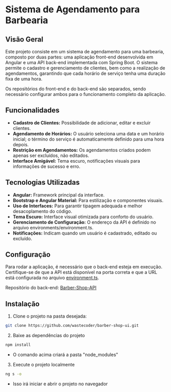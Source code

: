 # Sistema de Agendamento para Barbearia

## Visão Geral
Este projeto consiste em um sistema de agendamento para uma barbearia, composto por duas partes:
uma aplicação front-end desenvolvida em Angular e uma API back-end implementada com Spring Boot.
O sistema permite o cadastro e gerenciamento de clientes, bem como a realização de agendamentos, garantindo que cada horário de serviço tenha uma duração fixa de uma hora.

Os repositórios do front-end e do back-end são separados, sendo necessário configurar ambos para o funcionamento completo da aplicação.

## Funcionalidades
- __Cadastro de Clientes:__ Possibilidade de adicionar, editar e excluir clientes.
- __Agendamento de Horários:__ O usuário seleciona uma data e um horário inicial; o término do serviço é automaticamente definido para uma hora depois.
- __Restrição em Agendamentos:__ Os agendamentos criados podem apenas ser excluídos, não editados.
- __Interface Amigável:__ Tema escuro, notificações visuais para informações de sucesso e erro.

## Tecnologias Utilizadas
- __Angular:__ Framework principal da interface.
- __Bootstrap e Angular Material:__ Para estilização e componentes visuais.
- __Uso de Interfaces:__ Para garantir tipagem adequada e melhor desacoplamento do código.
- __Tema Escuro:__ Interface visual otimizada para conforto do usuário.
- __Gerenciamento de Configuração:__ O endereço da API é definido no arquivo environments/environment.ts.
- __Notificações:__ Indicam quando um usuário é cadastrado, editado ou excluído.

## Configuração
Para rodar a aplicação, é necessário que o back-end esteja em execução.
Certifique-se de que a API está disponível na porta correta e que a URL está configurada no arquivo [environment.ts](https://github.com/wastecoder/barber-shop-ui/blob/main/src/environments/environment.ts).

Repositório do back-end: [Barber-Shop-API](https://github.com/wastecoder/barber-shop-api)

## Instalação
1. Clone o projeto na pasta desejada:
```bash
git clone https://github.com/wastecoder/barber-shop-ui.git
```
2. Baixe as dependências do projeto
```bash
npm install
```
  - O comando acima criará a pasta "node_modules"
3. Execute o projeto localmente
```bash
ng s -o
```
  - Isso irá iniciar e abrir o projeto no navegador
